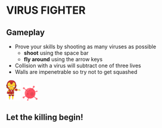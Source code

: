 # VIRUS FIGHTER

## Gameplay

- Prove your skills by shooting as many viruses as possible
  - **shoot** using the space bar
  - **fly around** using the arrow keys
- Collision with a virus will subtract one of three lives
- Walls are impenetrable so try not to get squashed

<img src='./resources/images/ironman.png' alt='Virus Fighter Game' width='40'/>

<img src='./resources/images/redVirus.png' alt='Virus Fighter Game' width='40'/>

## Let the killing begin!
